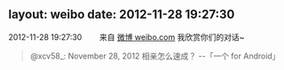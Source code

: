 layout: weibo
date: 2012-11-28 19:27:30
---
2012-11-28 19:27:30  &nbsp;&nbsp;&nbsp;&nbsp;&nbsp;&nbsp; 来自 <a href="http://weibo.com/" rel="nofollow">微博 weibo.com</a>
我欣赏你们的对话~
>  @xcv58_: November 28, 2012 相亲怎么速成？ --「一个 for Android」 ​​​
